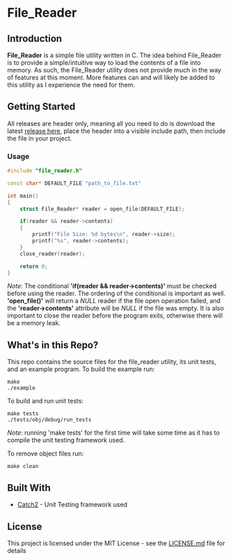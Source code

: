 # File_Reader

## Introduction

**File_Reader** is a simple file utility written in C. The idea behind File_Reader is to provide a simple/intuitive way to load the contents of a file into memory. As such, the File_Reader utility does not provide much in the way of features at this moment. More features can and will likely be added to this utility as I experience the need for them.

## Getting Started

All releases are header only, meaning all you need to do is download the latest [release here](https://github.com/AlexanderJDupree/File_Reader/releases), place the header into a visible include path, then include the file in your project. 

### Usage 

```c++
#include "file_reader.h"

const char* DEFAULT_FILE "path_to_file.txt"

int main()
{
    struct File_Reader* reader = open_file(DEFAULT_FILE);

    if(reader && reader->contents)
    {
        printf("File Size: %d bytes\n", reader->size);
        printf("%s", reader->contents);
    }
    close_reader(reader);

    return 0;
}
```

*Note*: The conditional **'if(reader && reader->contents)'** must be checked before using the reader. The ordering of the conditional is important as well. **'open_file()'** will return a *NULL* reader if the file open operation failed, and the **'reader->contents'** attribute will be *NULL* if the file was empty. It is also important to close the reader before the program exits, otherwise there will be a memory leak. 

## What's in this Repo?

This repo contains the source files for the file_reader utility, its unit tests, and an example program. To build the example run:

```
make
./example
```
To build and run unit tests:

```
make tests
./tests/obj/debug/run_tests
```
*Note*: running 'make tests' for the first time will take some time as it has to compile the unit testing framework used. 

To remove object files run:

```
make clean
```

## Built With

* [Catch2](https://github.com/catchorg/Catch2) - Unit Testing framework used

## License

This project is licensed under the MIT License - see the [LICENSE.md](https://raw.githubusercontent.com/AlexanderJDupree/File_Reader/master/LICENSE) file for details

